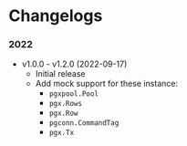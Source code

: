 # Changelogs

### 2022

- v1.0.0 - v1.2.0 (2022-09-17)
    - Initial release
    - Add mock support for these instance:
      - `pgxpool.Pool`
      - `pgx.Rows`
      - `pgx.Row`
      - `pgconn.CommandTag`
      - `pgx.Tx`
